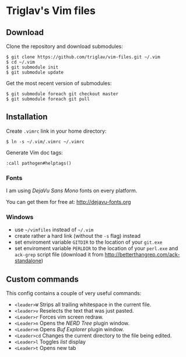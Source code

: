 # Triglav's Vim files

## Download

Clone the repository and download submodules:

    $ git clone https://github.com/triglav/vim-files.git ~/.vim
    $ cd ~/.vim
    $ git submodule init
    $ git submodule update

Get the most recent version of submodules:

    $ git submodule foreach git checkout master
    $ git submodule foreach git pull

## Installation

Create `.vimrc` link in your home directory:

    $ ln -s ~/.vim/.vimrc ~/.vimrc

Generate Vim doc tags:

    :call pathogen#helptags()

### Fonts

I am using _DejaVu Sans Mono_ fonts on every platform.

You can get them for free at: http://dejavu-fonts.org


### Windows

* use `~/vimfiles` instead of `~/.vim`
* create rather a hard link (without the `-s` flag) instead
* set enviroment variable `GITDIR` to the location of your `git.exe`
* set enviroment variable `PERLDIR` to the location of your `perl.exe` and `ack-grep` script file (download it from http://betterthangrep.com/ack-standalone)

## Custom commands

This config contains a couple of very useful commands:

* `<leader>W` Strips all trailing whitespace in the current file.
* `<leader>v` Reselects the text that was just pasted.
* `<Leader>r` Forces vim screen redraw.
* `<Leader>n` Opens the _NERD Tree_ plugin window.
* `<Leader>m` Opens _Buf Explorer_ plugin window.
* `<Leader>cd` Changes the current directory to the file being edited.
* `<Leader>l` Toggles _list_ display
* `<Leader>t` Opens new tab

